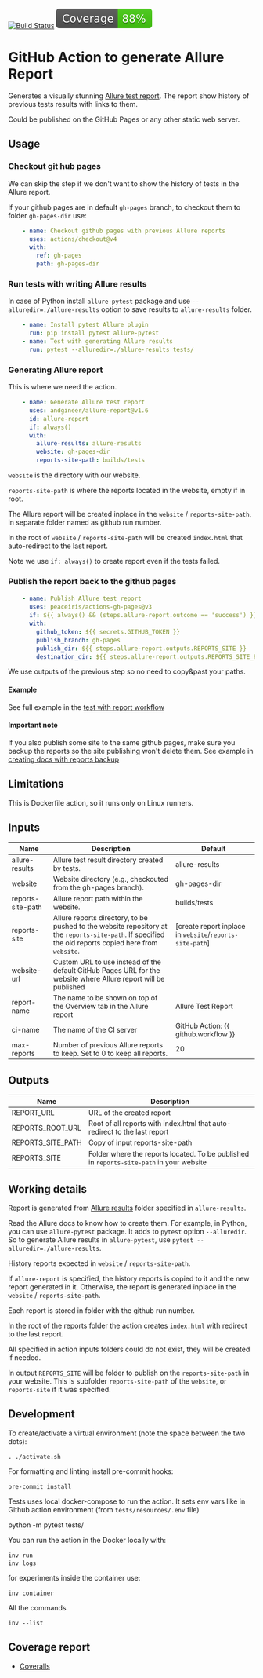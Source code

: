 [![Build Status](https://github.com/andgineer/allure-report/workflows/CI/badge.svg)](https://github.com/andgineer/allure-report/actions)
[![Coverage](https://raw.githubusercontent.com/andgineer/allure-report/python-coverage-comment-action-data/badge.svg)](https://htmlpreview.github.io/?https://github.com/andgineer/allure-report/blob/python-coverage-comment-action-data/htmlcov/index.html)
# GitHub Action to generate Allure Report

Generates a visually stunning [Allure test report](https://andgineer.github.io/bitwarden-import-msecure/builds/tests/94/index.html#).
The report show history of previous tests results with links to them.

Could be published on the GitHub Pages or any other static web server.

## Usage

### Checkout git hub pages

We can skip the step if we don't want to show the history of
tests in the Allure report.

If your github pages are in default `gh-pages` branch, to checkout them to
folder `gh-pages-dir` use:

```yaml
    - name: Checkout github pages with previous Allure reports
      uses: actions/checkout@v4
      with:
        ref: gh-pages
        path: gh-pages-dir
```

### Run tests with writing Allure results

In case of Python install `allure-pytest` package and use `--alluredir=./allure-results` option to save results to 
`allure-results` folder.

```yaml
    - name: Install pytest Allure plugin
      run: pip install pytest allure-pytest
    - name: Test with generating Allure results
      run: pytest --alluredir=./allure-results tests/
```

### Generating Allure report

This is where we need the action.

```yaml
    - name: Generate Allure test report
      uses: andgineer/allure-report@v1.6
      id: allure-report
      if: always()
      with:
        allure-results: allure-results
        website: gh-pages-dir
        reports-site-path: builds/tests
```

`website` is the directory with our website.

`reports-site-path` is where the reports located in the website, empty if in root.

The Allure report will be created inplace in the `website` / `reports-site-path`, in separate folder named as 
github run number.

In the root of `website` / `reports-site-path` will be created `index.html` that auto-redirect to the last report.

Note we use `if: always()` to create report even if the tests failed.

### Publish the report back to the github pages

```yaml
    - name: Publish Allure test report
      uses: peaceiris/actions-gh-pages@v3
      if: ${{ always() && (steps.allure-report.outcome == 'success') }}
      with:
        github_token: ${{ secrets.GITHUB_TOKEN }}
        publish_branch: gh-pages
        publish_dir: ${{ steps.allure-report.outputs.REPORTS_SITE }}
        destination_dir: ${{ steps.allure-report.outputs.REPORTS_SITE_PATH }}
```

We use outputs of the previous step so no need to copy&past your paths.

#### Example

See full example in the
[test with report workflow](https://github.com/andgineer/bitwarden-import-msecure/blob/main/.github/workflows/ci.yml)

#### Important note

If you also publish some site to the same github pages, make sure you backup the reports 
so the site publishing won't delete them.
See example in [creating docs with reports backup](https://github.com/andgineer/bitwarden-import-msecure/blob/main/.github/workflows/docs.yml)

## Limitations

This is Dockerfile action, so it runs only on Linux runners.

## Inputs

| Name              | Description                                                                                                                                           | Default                               |
|-------------------|-------------------------------------------------------------------------------------------------------------------------------------------------------|---------------------------------------|
| allure-results    | Allure test result directory created by tests.                                                                                                        | allure-results                        |
| website    | Website directory (e.g., checkouted from the gh-pages branch).                                                                                        | gh-pages-dir                          |
| reports-site-path | Allure report path within the website.                                                                                                                | builds/tests                          |
| reports-site      | Allure reports directory, to be pushed to the website repository at the `reports-site-path`. If specified the old reports copied here from `website`. | [create report inplace in `website`/`reports-site-path`] |
| website-url       | Custom URL to use instead of the default GitHub Pages URL for the website where Allure report will be published                                       |                                       |
| report-name       | The name to be shown on top of the Overview tab in the Allure report                                                                                  | Allure Test Report                    |
| ci-name           | The name of the CI server                                                                                                                             | GitHub Action: {{ github.workflow }}  |
| max-reports       | Number of previous Allure reports to keep. Set to 0 to keep all reports.                                                                              | 20                                    |

## Outputs

| Name              | Description                                                                              | 
|-------------------|------------------------------------------------------------------------------------------|
| REPORT_URL        | URL of the created report                                                                | 
| REPORTS_ROOT_URL  | Root of all reports with index.html that auto-redirect to the last report                |
| REPORTS_SITE_PATH | Copy of input reports-site-path                      |
| REPORTS_SITE | Folder where the reports located. To be published in `reports-site-path` in your website |

## Working details

Report is generated from [Allure results](https://allurereport.org/docs/how-it-works/) 
folder specified in `allure-results`.

Read the Allure docs to know how to create them. 
For example, in Python, you can use `allure-pytest` package. 
It adds to `pytest` option `--alluredir`. 
So to generate Allure results in `allure-pytest`, use `pytest --alluredir=./allure-results`.

History reports expected in `website` / `reports-site-path`.

If `allure-report` is specified, the history reports is copied to it and the new report generated in it. 
Otherwise, the report is generated inplace in the `website` / `reports-site-path`.

Each report is stored in folder with the github run number.

In the root of the reports folder the action creates `index.html` with redirect to the last report.

All specified in action inputs folders could do not exist, they will be created if needed.

In output `REPORTS_SITE` will be folder to publish on the `reports-site-path` in your website. 
This is subfolder `reports-site-path` of the `website`, or `reports-site` if it was specified.

## Development

To create/activate a virtual environment (note the space between the two dots):

    . ./activate.sh

For formatting and linting install pre-commit hooks:

    pre-commit install

Tests uses local docker-compose to run the action.
It sets env vars like in Github action environment (from `tests/resources/.env` file)

   python -m pytest tests/

You can run the action in the Docker locally with:

    inv run
    inv logs

for experiments inside the container use:

    inv container

All the commands
    
    inv --list

## Coverage report
* [Coveralls](https://coveralls.io/github/andgineer/allure-report)